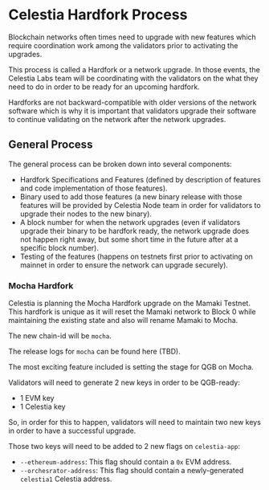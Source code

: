 # Celestia Hardfork Process

Blockchain networks often times need to upgrade with new features
which require coordination work among the validators prior to activating
the upgrades.

This process is called a Hardfork or a network upgrade. In those events,
the Celestia Labs team will be coordinating with the validators on the
what they need to do in order to be ready for an upcoming hardfork.

Hardforks are not backward-compatible with older versions of the network
software which is why it is important that validators upgrade their software
to continue validating on the network after the network upgrades.

## General Process

The general process can be broken down into several components:

- Hardfork Specifications and Features (defined by description of features
  and code implementation of those features).
- Binary used to add those features (a new binary release with those features
  will be provided by Celestia Node team in order for validators to upgrade
  their nodes to the new binary).
- A block number for when the network upgrades (even if validators upgrade
  their binary to be hardfork ready, the network upgrade does not happen right
  away, but some short time in the future after at a specific block number).
- Testing of the features (happens on testnets first prior to activating on
  mainnet in order to ensure the network can upgrade securely).

### Mocha Hardfork

Celestia is planning the Mocha Hardfork upgrade on the Mamaki Testnet.
This hardfork is unique as it will reset the Mamaki network to Block 0
while maintaining the existing state and also will rename Mamaki to Mocha.

The new chain-id will be `mocha`.

The release logs for `mocha` can be found here (TBD).

The most exciting feature included is setting the stage for QGB on Mocha.

Validators will need to generate 2 new keys in order to be QGB-ready:

- 1 EVM key
- 1 Celestia key

So, in order for this to happen, validators will need to maintain two
new keys in order to have a successful upgrade.

Those two keys will need to be added to 2 new flags on `celestia-app`:

- `--ethereum-address`: This flag should contain a `0x` EVM address.
- `--orchesrator-address`: This flag should contain a newly-generated
  `celestia1` Celestia address.
